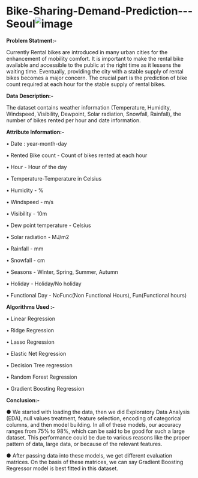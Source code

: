 # Bike-Sharing-Demand-Prediction---Seoul![image](https://user-images.githubusercontent.com/112719599/202780066-cf28f091-187d-4ba3-aef1-e596397ce55a.png)


**Problem Statment:-**

  Currently Rental bikes are introduced in many urban cities for the enhancement of mobility comfort. It is important to make the rental bike available and accessible to the public at the right time as it lessens the waiting time. Eventually, providing the city with a stable supply of rental bikes becomes a major concern. The crucial part is the prediction of bike count required at each hour for the stable supply of rental bikes.
  
  
  **Data Description:-**
  
  The dataset contains weather information (Temperature, Humidity, Windspeed, Visibility, Dewpoint, Solar radiation, Snowfall, Rainfall), the number of bikes rented per hour and date information.
  
  
  **Attribute Information:-**
  
  • Date : year-month-day

• Rented Bike count - Count of bikes rented at each hour

• Hour - Hour of the day

• Temperature-Temperature in Celsius

• Humidity - %

• Windspeed - m/s

• Visibility - 10m

• Dew point temperature - Celsius

• Solar radiation - MJ/m2

• Rainfall - mm

• Snowfall - cm

• Seasons - Winter, Spring, Summer, Autumn

• Holiday - Holiday/No holiday

• Functional Day - NoFunc(Non Functional Hours), Fun(Functional hours)


**Algorithms Used :-**

• Linear Regression

• Ridge Regression

• Lasso Regression

• Elastic Net Regression

• Decision Tree regression

• Random Forest Regression

• Gradient Boosting Regression


**Conclusion:-**

● We started with loading the data, then we did Exploratory Data Analysis (EDA), null values treatment, feature selection, encoding of categorical columns, and then model building. In all of these models, our accuracy ranges from 75% to 98%, which can be said to be good for such a large dataset. This performance could be due to various reasons like the proper pattern of data, large data, or because of the relevant features.

● After passing data into these models, we get different evaluation matrices. On the basis of these matrices, we can say Gradient Boosting Regressor model is best fitted in this dataset.
